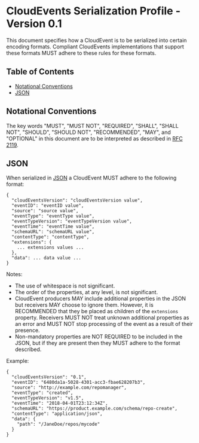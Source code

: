 # CloudEvents Serialization Profile - Version 0.1

This document specifies how a CloudEvent is to be serialized into certain
encoding formats. Compliant CloudEvents implementations that support these
formats MUST adhere to these rules for these formats.

## Table of Contents
- [Notational Conventions](#notational-conventions)
- [JSON](#json)

## Notational Conventions

The key words "MUST", "MUST NOT", "REQUIRED", "SHALL", "SHALL NOT", "SHOULD",
"SHOULD NOT", "RECOMMENDED", "MAY", and "OPTIONAL" in this document are to
be interpreted as described in [RFC 2119](https://tools.ietf.org/html/rfc2119).

## JSON

When serialized in [JSON](https://tools.ietf.org/html/rfc7159) a CloudEvent
MUST adhere to the following format:

```
{
  "cloudEventsVersion": "cloudEventsVersion value",
  "eventID": "eventID value",
  "source": "source value",
  "eventType": "eventType value",
  "eventTypeVersion": "eventTypeVersion value",
  "eventTime": "eventTime value",
  "schemaURL": "schemaURL value",
  "contentType": "contentType",
  "extensions": {
    ... extensions values ...
  },
  "data": ... data value ...
}
```

Notes:
- The use of whitespace is not significant.
- The order of the properties, at any level, is not significant.
- CloudEvent producers MAY include additional properties in the JSON
  but receivers MAY choose to ignore them. However, it is RECOMMENDED that
  they be placed as children of the `extensions` property. Receivers
  MUST NOT treat unknown additional properties as an error and MUST NOT stop
  processing of the event as a result of their presence.
- Non-mandatory properties are NOT REQUIRED to be included in the JSON, but
  if they are present then they MUST adhere to the format described.

Example:
```
{
  "cloudEventsVersion": "0.1",
  "eventID": "6480da1a-5028-4301-acc3-fbae628207b3",
  "source": "http://example.com/repomanager",
  "eventType": "created",
  "eventTypeVersion": "v1.5",
  "eventTime": "2018-04-01T23:12:34Z",
  "schemaURL": "https://product.example.com/schema/repo-create",
  "contentType": "application/json",
  "data": {
    "path": "/JaneDoe/repos/mycode"
  }
}
```
